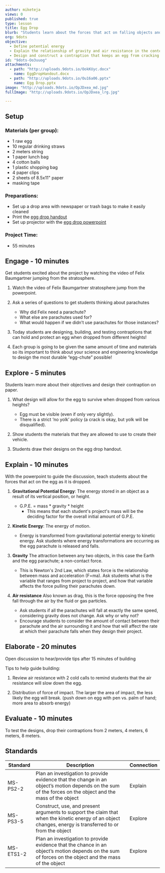 ```yaml
---
author: miketeja
views: 0
published: true
type: lesson
title: Egg Drop
blurb: "Students learn about the forces that act on falling objects and create a device to protect an egg falling. Engage students by showing them a video of Felix Baumgartner's jump from the stratosphere. Then, show the students their building materials and have them design a device for protecting their eggs. Next, explain the forces that act on a falling object. Students demonstrate learning by creating a contraption that keeps the egg from cracking.#NGSS-MS-PS2-2 #NGSS-MS-PS3-5 #NGSS-MS-ETS1-2"
org: 9dots
objective: 
  - Define potential energy
  - Explain the relationship of gravity and air resistance in the context of a falling object
  - Design and construct a contraption that keeps an egg from cracking when dropped from the second floor
id: "9dots-Oo3uuog"
attachments: 
  - path: "http://uploads.9dots.io/OokKUyc.docx"
    name: EggDropHandout.docx
  - path: "http://uploads.9dots.io/Ou16a06.pptx"
    name: Egg Drop.pptx
image: "http://uploads.9dots.io/OpJDxea_md.jpg"
fullImage: "http://uploads.9dots.io/OpJDxea_lrg.jpg"

---
```


## Setup
### Materials (per group):

- 1 raw egg
- 10 regular drinking straws
- 2 meters string
- 1 paper lunch bag
- 4 cotton balls
- 1 plastic shopping bag
- 4 paper clips
- 2 sheets of 8.5x11" paper
- masking tape

### Preparations:

- Set up a drop area with newspaper or trash bags to make it easily cleaned
- Print the [egg drop handout](http://uploads.9dots.io/OokKUyc.docx)
- Set up projector with the [egg drop powerpoint]()

### Project Time:

- 55 minutes

## Engage - 10 minutes
Get students excited about the project by watching the video of Felix Baumgartner jumping from the stratosphere.

1. Watch the video of Felix Baumgartner stratosphere jump from the powerpoint.

2. Ask a series of questions to get students thinking about parachutes
	- Why did Felix need a parachute? 
    - What else are parachutes used for? 
    - What would happen if we didn’t use parachutes for those instances?

3. Today students are designing, building, and testing contraptions that can hold and protect an egg when dropped from different heights! 

4. Each group is going to be given the same amount of time and materials so its important to think about your science and engineering knowledge to design the most durable “egg-chute” possible!

## Explore - 5 minutes
Students learn more about their objectives and design their contraption on paper.

1. What design will allow for the egg to survive when dropped from various heights?
	- Egg must be visible (even if only very slightly).
	- There is a strict ‘no yolk’ policy (a crack is okay, but yolk will be disqualified).

2. Show students the materials that they are allowed to use to create their vehicle.

3. Students draw their designs on the egg drop handout.

## Explain - 10 minutes
With the powerpoint to guide the discussion, teach students about the forces that act on the egg as it is dropped.

1. **Gravitational Potential Energy**: The energy stored in an object as a result of its vertical position, or height.
	- G.P.E. = mass * gravity * height
    	- This means that each student's project's mass will be the deciding factor for the overall initial amount of G.P.E. 

2. **Kinetic Energy**: The energy of motion.
	- Energy is transformed from gravitational potential energy to kinetic energy. Ask students where energy transformations are occurring as the egg parachute is released and falls.

3. **Gravity** The attraction between any two objects, in this case the Earth and the egg parachute; a non-contact force.
	- This is Newton's 2nd Law, which states force is the relationship between mass and acceleration (F=ma). Ask students what is the variable that ranges from project to project, and how that variable affects the force pulling their parachutes down.

4. **Air resistance** Also known as drag, this is the force opposing the free fall through the air by the fluid or gas particles.
	- Ask students if all the parachutes will fall at exactly the same speed, considering gravity does not change. Ask why or why not?
    - Encourage students to consider the amount of contact between their parachute and the air surrounding it and how that will affect the rate at which their parachute falls when they design their project. 

## Elaborate - 20 minutes
Open discussion to hear/provide tips after 15 minutes of building

Tips to help guide building:

1. Review air resistance with 2 cold calls to remind students that the air resistance will slow down the egg.

2. Distribution of force of impact. The larger the area of impact, the less likely the egg will break. (push down on egg with pen vs. palm of hand; more area to absorb energy)

## Evaluate - 10 minutes
To test the designs, drop their contraptions from 2 meters, 4 meters, 6 meters, 8 meters.

## Standards
| Standard      | Description   | Connection  |
| ------------- |---------------| ------|
| MS-PS2-2      | Plan an investigation to provide evidence that the change in an object’s motion depends on the sum of the forces on the object and the mass of the object | Explain |
| MS-PS3-5      | Construct, use, and present arguments to support the claim that when the kinetic energy of an object changes, energy is transferred to or from the object |   Explore |
| MS-ETS1-2 	| Plan an investigation to provide evidence that the chance in an object’s motion depends on the sum of forces on the object and the mass of the object   |   Explore |

